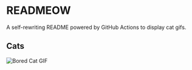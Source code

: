 # READMEOW

A self-rewriting README powered by GitHub Actions to display cat gifs.

## Cats

![Bored Cat GIF](https://media3.giphy.com/media/mlvseq9yvZhba/200.gif?cid=9acd02dasaefzcybsdaurqwad8k8rb2nbxme0kf6kj6lj2nj&ep=v1_gifs_search&rid=200.gif&ct=g)
